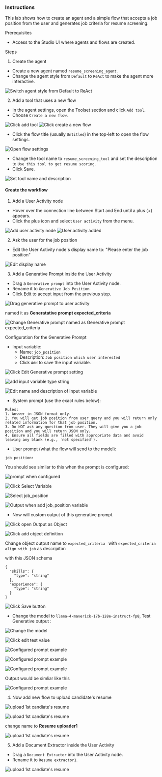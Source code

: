 ### Instructions

This lab shows how to create an agent and a simple flow that accepts a job position from the user and generates job criteria for resume screening.

Prerequisites
- Access to the Studio UI where agents and flows are created.

Steps

1) Create the agent
- Create a new agent named `resume_screening_agent`.
- Change the agent style from `Default` to `ReAct` to make the agent more interactive.

![Switch agent style from Default to ReAct](images/image1.png)

2) Add a tool that uses a new flow
- In the agent settings, open the Toolset section and click `Add tool`.
- Choose `Create a new flow`.

![Click add tool](images/image2.png)
![Click create a new flow](images/image3.png)

- Click the flow title (usually `Untitled`) in the top-left to open the flow settings.

![Open flow settings](images/image4.png)

- Change the tool name to `resume_screening_tool` and set the description to `Use this tool to get resume scoring`.
- Click Save.

![Set tool name and description](images/image5.png)

#### Create the workflow
1) Add a User Activity node
- Hover over the connection line between Start and End until a plus (+) appears.
- Click the plus icon and select `User activity` from the menu.

![Add user activity node](images/image6.png)
![User activity added](images/image7.png)

2) Ask the user for the job position
- Edit the User Activity node's display name to: "Please enter the job position"

![Edit display name](images/image8.png)

3) Add a Generative Prompt inside the User Activity
- Drag a `Generative prompt` into the User Activity node.
- Rename it to `Generative Job Position`.
- Click Edit to accept input from the previous step.

![Drag generative prompt to user activity](images/image10.png)

named it as **Generatative prompt expected_criteria**

![Change Generative prompt named as Generative prompt expected_criteria](images/Generative_prompt_expected_criteria.png)

Configuration for the Generative Prompt

- Input variable:
  - Name: `job_position`
  - Description: `Job position which user interested`
  - Click `Add` to save the input variable.

![Click Edit Generative prompt setting](images/image11.png)

![add input variable type string](images/image12.png)

![Edit name and description of input variable](images/image13.png)

- System prompt (use the exact rules below):

```
Rules:
1. Answer in JSON format only. 
2. You will get job position from user query and you will return only related information for that job position. 
3. Do NOT ask any question from user. They will give you a job position and you will return JSON only.
4. Ensure all fields are filled with appropriate data and avoid leaving any blank (e.g., 'not specified').
```

- User prompt (what the flow will send to the model):
```
job position:
```

You should see similar to this when the prompt is configured:

![prompt when configured](images/image14.png)

![Click Select Variable](images/image15.png)

![Select job_position](images/image16.png)

![Output when add job_position variable](images/image17.png)

- Now will custom output of this generative prompt

![Click open Output as Object](images/image18.png)

![Click add object definition](images/image19.png)

Change object output name to ```expected_criteria ``` with ```expected_criteria align with job``` as descripiton

with this JSON schema
```
{
  "skills": {
    "type": "string"
  },
  "experience": {
    "type": "string"
  }
}
```

![Click Save button](images/image20.png)

- Change the model to ``` llama-4-maverick-17b-128e-instruct-fp8 ```, Test Generative output :

![Change the model](images/image21.png)

![Click edit test value](images/image22.png)

![Configured prompt example](images/image23.png)

![Configured prompt example](images/image24.png)

![Configured prompt example](images/image25.png)

Output would be simliar like this

![Configured prompt example](images/image26.png)

4) Now add new flow to upload candidate's resume 

![upload 1st candiate's resume](images/image26.png)

![upload 1st candiate's resume](images/image27.png)

change name to  **Resume uploader1**

![upload 1st candiate's resume](images/image28.png)

5) Add a Document Extractor  inside the User Activity
- Drag a `Document Extractor` into the User Activity node.
- Rename it to `Resume extractor1`.

![upload 1st candiate's resume](images/image29.png)
